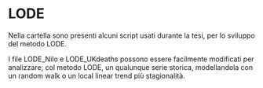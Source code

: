 # LODE
Nella cartella sono presenti alcuni script usati durante la tesi, per lo sviluppo del metodo LODE.

I file LODE_Nilo e LODE_UKdeaths possono essere facilmente modificati per analizzare, col metodo LODE, un qualunque serie storica, modellandola con un random walk o un local linear trend più stagionalità.
